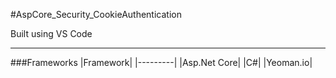 #AspCore_Security_CookieAuthentication

Built using VS Code

---

###Frameworks
|Framework|
|---------|
|Asp.Net Core|
|C#|
|Yeoman.io|
